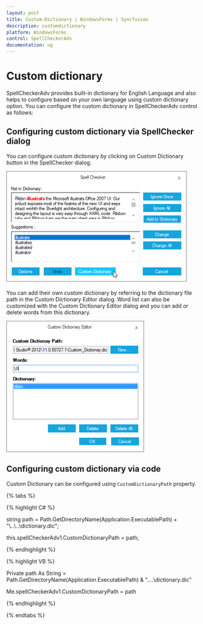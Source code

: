 ```yaml
---
layout: post
title: Custom-Dictionary | WindowsForms | Syncfusion
description: customdictionary
platform: WindowsForms
control: SpellCheckerAdv
documentation: ug
---
```


# Custom dictionary

SpellCheckerAdv provides built-in dictionary for English Language and also helps to configure based on your own language using custom dictionary option. You can configure the custom dictionary in SpellCheckerAdv control as follows:

## Configuring custom dictionary via SpellChecker dialog

You can configure custom dictionary by clicking on Custom Dictionary button in the SpellChecker dialog.

![open custom dictionary dialog in spellchecker](Custom-Dictionary_images/Dictionary.png)

You can add their own custom dictionary by referring to the dictionary file path in the Custom Dictionary Editor dialog. Word list can also be customized with the Custom Dictionary Editor dialog and you can add or delete words from this dictionary.


![configure custom dictionary in dialog](Custom-Dictionary_images/CustomDictionary.png)


## Configuring custom dictionary via code 

Custom Dictionary can be configured using `CustomDictionaryPath` property.

{% tabs %}

{% highlight C# %}

string path = Path.GetDirectoryName(Application.ExecutablePath) + "\\..\\..\\dictionary.dic";

this.spellCheckerAdv1.CustomDictionaryPath = path;

{% endhighlight %}

{% highlight VB %}

Private path As String = Path.GetDirectoryName(Application.ExecutablePath) & "\..\..\dictionary.dic"

Me.spellCheckerAdv1.CustomDictionaryPath = path

{% endhighlight %}

{% endtabs %}





